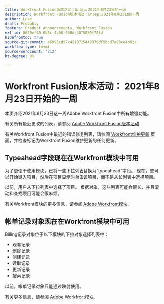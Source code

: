 ```yaml
---
title: Workfront Fusion版本活动：&nbsp;2021年8月23日的一周
description: Workfront Fusion版本活动：&nbsp;2021年8月23日的一周
author: Luke
draft: Probably
feature: Product Announcements, Workfront Fusion
exl-id: 8630ef90-0b8c-4c68-938d-4875050f78fd
hidefromtoc: true
source-git-commit: e6995cd57c4210725d49379df5bcd7e93ce4b02a
workflow-type: tm+mt
source-wordcount: '212'
ht-degree: 0%

---
```


# Workfront Fusion版本活动： 2021年8月23日开始的一周

本页介绍2021年8月23日这一周Adobe Workfront Fusion中所有增强功能。

有关所有最近更改的列表，请参阅 [Adobe Workfront Fusion版本活动](../../../product-announcements/product-releases/fusion-release-activity/fusion-release-activity.md).

有关Workfront Fusion中最近的错误修复列表，请参阅 [Workfront维护更新](https://experienceleague.adobe.com/docs/workfront-known-issues/releases/current-updates.html) 页面，并检查标记为Workfront Fusion维护更新的任何更新。

## Typeahead字段现在在Workfront模块中可用

为了更便于使用模块，已将一些下拉列表替换为“typeahead”字段。 现在，您可以开始键入项目，然后在项目显示时单击该项目，而不是从长列表中选择项目。

以前，用户从下拉列表中选择了项目。 根据对象，这些列表可能会很长，并且滚动和查找项目可能会很麻烦。

有关Workfront模块的更多信息，请参阅 [Adobe Workfront模块](../../../workfront-fusion/apps-and-their-modules/workfront-modules.md).

## 帐单记录对象现在在Workfront模块中可用

Billing记录对象位于以下模块的下拉对象选择列表中：

* 观看记录
* 删除记录
* 创建记录
* 读取记录
* 更新记录
* 搜索记录

以前，帐单记录对象只能通过映射使用。

有关更多信息，请参阅 [Adobe Workfront模块](../../../workfront-fusion/apps-and-their-modules/workfront-modules.md).

<!--
<div data-mc-conditions="QuicksilverOrClassic.Draft mode">
<h2>Filter and sort Workfront Fusion scenario execution history</h2>
<p>To make it easier to find specific scenario executions, we've made it possible to filter by more fields in the scenario execution history. Now, in addition to existing filters, you can filter by the following:</p>
<ul>
<li> <p>Execution duration</p> </li>
<li> <p>Number of operations</p> </li>
<li> <p>Amount of data transferred</p> </li>
<li> <p>Action type (run or update)</p> </li>
</ul>
<p>Previously, execution history could be filtered only by start time or status.</p>
<p>We've also made it possible to sort the scenario execution history. You can sort by the following values:</p>
<ul>
<li> <p>Execution start time</p> </li>
<li> <p>Execution status</p> </li>
<li> <p>Execution duration</p> </li>
<li> <p>Number of operations</p> </li>
<li> <p>Amount of data transferred</p> </li>
</ul>
<p>For more information on filtering and sorting execution history, see <a href="../../../workfront-fusion/scenarios/view-scenario-execution-history.md" class="MCXref xref" xrefformat="{para}">View a scenario's execution history in Adobe Workfront Fusion</a>.</p>
</div>
-->

